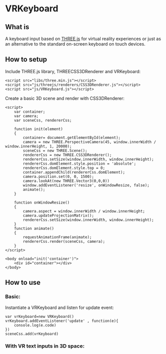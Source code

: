 # VRKeyboard

## What is
A keyboard input based on [THREE.js](https://threejs.org/) for virtual reality experiences or just as an alternative to the standard on-screen keyboard on touch devices.

## How to setup

Include THREE.js library, THREECSS3DRenderer and VRKeyboard:

    <script src="libs/three.min.js"></script>
    <script src="js/threejs/renderers/CSS3DRenderer.js"></script>
    <script src="js/VRKeyboard.js"></script>


Create a basic 3D scene and render with CSS3DRenderer:

    <script>
        var container;
        var camera;
        var sceneCss, rendererCss;

        function init(element)
        {
            container= document.getElementById(element);
            camera = new THREE.PerspectiveCamera(45, window.innerWidth / window.innerHeight, 1, 20000);
            sceneCss = new THREE.Scene();
            rendererCss = new THREE.CSS3DRenderer();
            rendererCss.setSize(window.innerWidth, window.innerHeight);
            rendererCss.domElement.style.position = 'absolute';
            rendererCss.domElement.style.top = 0;
            container.appendChild(rendererCss.domElement);
            camera.position.set(0, 0, 1500);
            camera.lookAt(new THREE.Vector3(0,0,0))
            window.addEventListener('resize', onWindowResize, false);
            animate();
        }

        function onWindowResize()
        {
            camera.aspect = window.innerWidth / window.innerHeight;
            camera.updateProjectionMatrix();
            rendererCss.setSize(window.innerWidth, window.innerHeight);
        }
        function animate()
        {
            requestAnimationFrame(animate);
            rendererCss.render(sceneCss, camera);
        }
    </script>

    <body onload="init('container')">
        <div id="container"></div>
    </body>

## How to use

### Basic:

Instantiate a VRKeyboard and listen for update event:

    var vrKeyboard=new VRKeyboard()
    vrKeyboard.addEventListener('update' , function(e){
        console.log(e.code)
    })
    sceneCss.add(vrKeyboard)

### With VR text inputs in 3D space:
